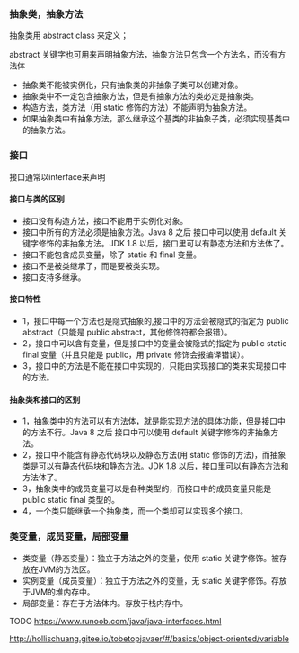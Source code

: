 
### 抽象类，抽象方法
抽象类用 abstract class 来定义；

abstract 关键字也可用来声明抽象方法，抽象方法只包含一个方法名，而没有方法体

* 抽象类不能被实例化，只有抽象类的非抽象子类可以创建对象。
* 抽象类中不一定包含抽象方法，但是有抽象方法的类必定是抽象类。
* 构造方法，类方法（用 static 修饰的方法）不能声明为抽象方法。
* 如果抽象类中有抽象方法，那么继承这个基类的非抽象子类，必须实现基类中的抽象方法。

### 接口
接口通常以interface来声明

#### 接口与类的区别
* 接口没有构造方法，接口不能用于实例化对象。
* 接口中所有的方法必须是抽象方法。Java 8 之后 接口中可以使用 default 关键字修饰的非抽象方法。JDK 1.8 以后，接口里可以有静态方法和方法体了。
* 接口不能包含成员变量，除了 static 和 final 变量。
* 接口不是被类继承了，而是要被类实现。
* 接口支持多继承。

#### 接口特性
* 1，接口中每一个方法也是隐式抽象的,接口中的方法会被隐式的指定为 public abstract（只能是 public abstract，其他修饰符都会报错）。
* 2，接口中可以含有变量，但是接口中的变量会被隐式的指定为 public static final 变量（并且只能是 public，用 private 修饰会报编译错误）。
* 3，接口中的方法是不能在接口中实现的，只能由实现接口的类来实现接口中的方法。

#### 抽象类和接口的区别
* 1，抽象类中的方法可以有方法体，就是能实现方法的具体功能，但是接口中的方法不行。Java 8 之后 接口中可以使用 default 关键字修饰的非抽象方法。
* 2，接口中不能含有静态代码块以及静态方法(用 static 修饰的方法)，而抽象类是可以有静态代码块和静态方法。JDK 1.8 以后，接口里可以有静态方法和方法体了。
* 3，抽象类中的成员变量可以是各种类型的，而接口中的成员变量只能是 public static final 类型的。
* 4，一个类只能继承一个抽象类，而一个类却可以实现多个接口。

### 类变量，成员变量，局部变量

* 类变量（静态变量）：独立于方法之外的变量，使用 static 关键字修饰。被存放在JVM的方法区。
* 实例变量（成员变量）：独立于方法之外的变量，无 static 关键字修饰。存放于JVM的堆内存中。
* 局部变量：存在于方法体内。存放于栈内存中。

TODO 
https://www.runoob.com/java/java-interfaces.html

http://hollischuang.gitee.io/tobetopjavaer/#/basics/object-oriented/variable
